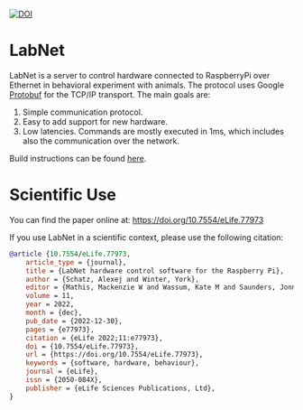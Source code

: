 [![DOI](https://sandbox.zenodo.org/badge/doi/10.7554/eLife.77973.svg)](https://doi.org/10.7554/eLife.77973)

# LabNet

LabNet is a server to control hardware connected to RaspberryPi over Ethernet in behavioral experiment with animals. The protocol uses Google [Protobuf](https://github.com/protocolbuffers/protobuf) for the TCP/IP transport. The main goals are:

1.	Simple communication protocol.
2.	Easy to add support for new hardware.
3.	Low latencies. Commands are mostly executed in 1ms, which includes also the communication over the network.

Build instructions can be found [here](doc/build_instructions.md).

# Scientific Use
You can find the paper online at: https://doi.org/10.7554/eLife.77973

If you use LabNet in a scientific context, please use the following citation:
```bibtex
@article {10.7554/eLife.77973,
    article_type = {journal},
    title = {LabNet hardware control software for the Raspberry Pi},
    author = {Schatz, Alexej and Winter, York},
    editor = {Mathis, Mackenzie W and Wassum, Kate M and Saunders, Jonny L and Lopes, Gonçalo},
    volume = 11,
    year = 2022,
    month = {dec},
    pub_date = {2022-12-30},
    pages = {e77973},
    citation = {eLife 2022;11:e77973},
    doi = {10.7554/eLife.77973},
    url = {https://doi.org/10.7554/eLife.77973},
    keywords = {software, hardware, behaviour},
    journal = {eLife},
    issn = {2050-084X},
    publisher = {eLife Sciences Publications, Ltd},
}
```
